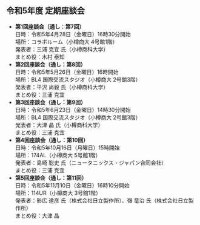 ## 令和5年度 定期座談会

- **第1回座談会（通し：第7回）**  
	日時：令和5年4月28日（金曜日）16時30分開始  
	場所：コラボルーム（小樽商大 4号館1階）  
	発表者：三浦 克宜 氏（小樽商科大学）  
	まとめ役：木村 泰知
- **第2回座談会（通し：第8回）**  
	日時：令和5年5月26日（金曜日）16時開始  
	場所：BL4 国際交流スタジオ（小樽商大 2号館3階）  
	発表者：平沢 尚毅 氏（小樽商科大学）  
	まとめ役：三浦 克宜
- **第3回座談会（通し：第9回）**  
        日時：令和5年6月23日（金曜日）14時30分開始  
        場所：BL4 国際交流スタジオ（小樽商大 2号館3階）  
        発表者：大津 晶 氏（小樽商科大学）  
        まとめ役：三浦 克宜
- **第4回座談会（通し：第10回）**  
	日時：令和5年10月16日（月曜日）15時開始  
	場所：174AL（小樽商大 5号館1階）  
	発表者：島崎 聡史 氏（ニュータニックス・ジャパン合同会社）  
	まとめ役：三浦 克宜
- **第5回座談会（通し：第11回）**  
	日時：令和5年11月10日（金曜日）16時10分開始  
	場所：114UR（小樽商大 3号館1階）  
	発表者：影広 達彦 氏（株式会社日立製作所）、嶺 竜治 氏（株式会社日立製作所）  
	まとめ役：大津 晶
